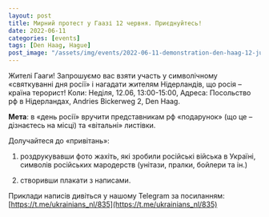 ```yaml
---
layout: post
title: Мирний протест у Гаазі 12 червня. Приєднуйтесь!
date: 2022-06-11
categories: [events]
tags: [Den Haag, Hague]
post_image: "/assets/img/events/2022-06-11-demonstration-den-haag-12-june.webp"
---
```


Жителі Гааги! Запрошуємо вас взяти участь у символічному «святкуванні дня росії» і нагадати жителям Нідерландів, що росія – країна терорист!
Коли: Неділя, 12.06, 13:00-15:00,
Адреса: Посольство рф в Нідерландах, Andries Bickerweg 2, Den Haag.

**Мета**: в «день росії» вручити представникам рф «подарунок» (що це – дізнаєтесь на місці) та «вітальні» листівки.

Долучайтеся до «привітань»:

1) роздрукувавши фото жахіть, які зробили російські війська в Україні, символів російських мародерств (унітази, пралки, бойлери та ін.)

2) створивши плакати з написами.

Приклади написів дивіться у нашому Telegram за посиланням: [https://t.me/ukrainians_nl/835](https://t.me/ukrainians_nl/835)
